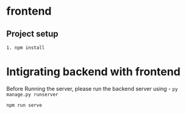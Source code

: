 # frontend

## Project setup
```
1. npm install
```


# Intigrating backend with frontend


Before Running the server, please run the backend server using - `py manage.py runserver` 
```
npm run serve
```
